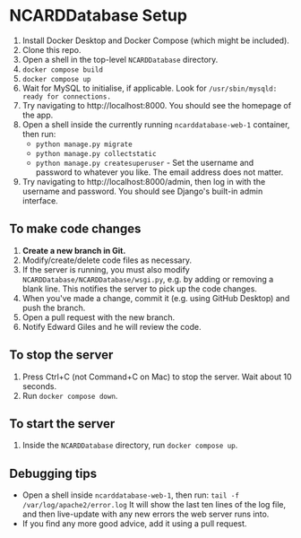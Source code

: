 # NCARDDatabase Setup

 1. Install Docker Desktop and Docker Compose (which might be included).
 2. Clone this repo.
 3. Open a shell in the top-level `NCARDDatabase` directory.
 4. `docker compose build`
 5. `docker compose up`
 6. Wait for MySQL to initialise, if applicable.
    Look for `/usr/sbin/mysqld: ready for connections.`
 7. Try navigating to http://localhost:8000. You should see the homepage of the app.
 8. Open a shell inside the currently running `ncarddatabase-web-1` container, then run:
    * `python manage.py migrate`
    * `python manage.py collectstatic`
    * `python manage.py createsuperuser` - Set the username and password to whatever you like. The email address does not matter.
 9. Try navigating to http://localhost:8000/admin, then log in with the username and password. You should see Django's built-in admin interface.
 
## To make code changes

1. **Create a new branch in Git.**
2. Modify/create/delete code files as necessary.
3. If the server is running, you must also modify `NCARDDatabase/NCARDDatabase/wsgi.py`, e.g. by adding or removing a blank line.
   This notifies the server to pick up the code changes.
4. When you've made a change, commit it (e.g. using GitHub Desktop) and push the branch.
5. Open a pull request with the new branch.
6. Notify Edward Giles and he will review the code.
 
## To stop the server

1. Press Ctrl+C (not Command+C on Mac) to stop the server. Wait about 10 seconds.
2. Run `docker compose down`.

## To start the server

1. Inside the `NCARDDatabase` directory, run `docker compose up`.

## Debugging tips

* Open a shell inside `ncarddatabase-web-1`, then run: `tail -f /var/log/apache2/error.log`
  It will show the last ten lines of the log file, and then live-update with any new errors the web server runs into.
* If you find any more good advice, add it using a pull request.